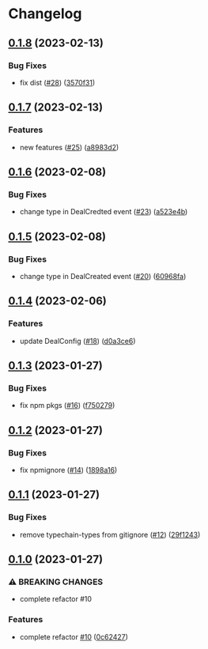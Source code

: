 # Changelog

## [0.1.8](https://github.com/fluencelabs/deal/compare/deal-aurora-v0.1.7...deal-aurora-v0.1.8) (2023-02-13)


### Bug Fixes

* fix dist ([#28](https://github.com/fluencelabs/deal/issues/28)) ([3570f31](https://github.com/fluencelabs/deal/commit/3570f3197a1f9bc56f6e978c08dee1ae28ee2fa3))

## [0.1.7](https://github.com/fluencelabs/deal/compare/deal-aurora-v0.1.6...deal-aurora-v0.1.7) (2023-02-13)


### Features

* new features ([#25](https://github.com/fluencelabs/deal/issues/25)) ([a8983d2](https://github.com/fluencelabs/deal/commit/a8983d29d342fef2f7ca0612b0d6a8370b562b13))

## [0.1.6](https://github.com/fluencelabs/deal/compare/deal-aurora-v0.1.5...deal-aurora-v0.1.6) (2023-02-08)


### Bug Fixes

* change type in DealCredted event  ([#23](https://github.com/fluencelabs/deal/issues/23)) ([a523e4b](https://github.com/fluencelabs/deal/commit/a523e4b8786a1c8022238bd19c8374cb59a5fee7))

## [0.1.5](https://github.com/fluencelabs/deal/compare/deal-aurora-v0.1.4...deal-aurora-v0.1.5) (2023-02-08)


### Bug Fixes

* change type in DealCreated event ([#20](https://github.com/fluencelabs/deal/issues/20)) ([60968fa](https://github.com/fluencelabs/deal/commit/60968fa43379e6a5baa117f467eee58a6be970cc))

## [0.1.4](https://github.com/fluencelabs/deal/compare/deal-aurora-v0.1.3...deal-aurora-v0.1.4) (2023-02-06)


### Features

* update DealConfig ([#18](https://github.com/fluencelabs/deal/issues/18)) ([d0a3ce6](https://github.com/fluencelabs/deal/commit/d0a3ce6ace96e62e2dc43daffb0138e45574f990))

## [0.1.3](https://github.com/fluencelabs/deal/compare/deal-aurora-v0.1.2...deal-aurora-v0.1.3) (2023-01-27)


### Bug Fixes

* fix npm pkgs ([#16](https://github.com/fluencelabs/deal/issues/16)) ([f750279](https://github.com/fluencelabs/deal/commit/f750279a2f2be8d8c0972916489845de88c81758))

## [0.1.2](https://github.com/fluencelabs/deal/compare/deal-aurora-v0.1.1...deal-aurora-v0.1.2) (2023-01-27)


### Bug Fixes

* fix npmignore ([#14](https://github.com/fluencelabs/deal/issues/14)) ([1898a16](https://github.com/fluencelabs/deal/commit/1898a164dfefbd2415c75c940305f7b6c89cbf38))

## [0.1.1](https://github.com/fluencelabs/deal/compare/deal-aurora-v0.1.0...deal-aurora-v0.1.1) (2023-01-27)


### Bug Fixes

* remove typechain-types from gitignore ([#12](https://github.com/fluencelabs/deal/issues/12)) ([29f1243](https://github.com/fluencelabs/deal/commit/29f12433cd717f3e7e5149b0e636be9ffcce50b4))

## [0.1.0](https://github.com/fluencelabs/deal/compare/deal-aurora-v0.0.1...deal-aurora-v0.1.0) (2023-01-27)


### ⚠ BREAKING CHANGES

* complete refactor #10

### Features

* complete refactor [#10](https://github.com/fluencelabs/deal/issues/10) ([0c62427](https://github.com/fluencelabs/deal/commit/0c624276b3357bcee538f1829f30aeb1a60b38fc))
